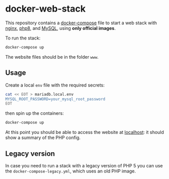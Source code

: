 # docker-web-stack

This repository contains a [docker-compose](docker-compose.yaml) file to start a
web stack with [nginx](https://www.nginx.com/), [php8](https://www.php.net/),
and [MySQL](https://www.mysql.com/), using **only official images**.

To run the stack:

```sh
docker-compose up
```

The website files should be in the folder `www`.

## Usage

Create a local `env` file with the required secrets:

```sh
cat << EOT > mariadb.local.env
MYSQL_ROOT_PASSWORD=your_mysql_root_password
EOT
```

then spin up the containers:

```sh
docker-compose up
```

At this point you should be able to access the website at
[localhost](http://localhost/): it should show a summary of the PHP config.

## Legacy version

In case you need to run a stack with a legacy version of PHP 5 you can use the
`docker-compose-legacy.yml`, which uses an old PHP image.
